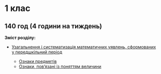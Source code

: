 
# 1 клас

## 140 год (4 години на тиждень)
<p><b>Зміст розділу:</b></p>
<ul type="disc">
<li><a href="http://mathmon14.ed-era.com/1/uzagalnennya__sistematizatsya_matematichnih_uyavlen.html">Узагальнення і систематизація математичних уявлень, сформованих у передшкільний період</a></li>
<ul type="circle">
<li><a href="http://mathmon14.ed-era.com/1/oznaky_predmetiv.html">Ознаки предметів</a></li>
<li><a href="http://mathmon14.ed-era.com/1/oznaki_povyazani_z_ponyattyam_velychini.html">Ознаки, пов’язані із поняттям величини</a></li>
</ul>
</ul>